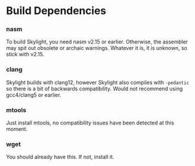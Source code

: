 # Build Dependencies
### nasm
To build Skylight, you need nasm v2.15 or earlier. Otherwise, the assembler may spit out obsolete or archaic warnings. Whatever it is, it is unknown, so stick with v2.15.
### clang
Skylight builds with clang12, however Skylight also compiles with `-pedantic` so there is a bit of backwards compatibility. Would not recommend using gcc4/clang5 or earlier.
### mtools
Just install mtools, no compatibility issues have been detected at this moment.
### wget
You should already have this. If not, install it.
